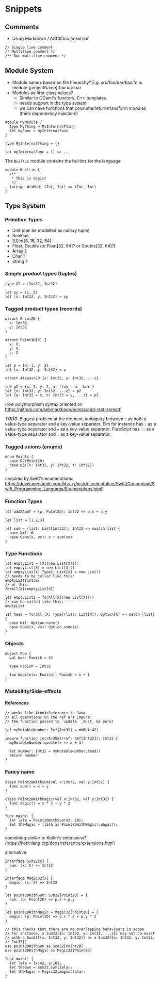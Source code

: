 # Snippets

## Comments

- Using Markdown / ASCIIDoc or similar

```
// Single line comment
/* Multiline comment */
/** Doc multiline comment */
```

## Module System

- Module names based on file hierarchy? E.g. src/foo/bar/baz.fn is module {projectName}.foo.bar.baz
- Modules as first-class values?
  - Similar to OCaml's functors, C++ templates
  - needs support in the type system
  - we can have functions that consume/return/transform modules (think dependency injection!)

```
module MyModule {
  type MyThing = MyInternalThing
  let myFunc = myInternalFunc
}

type MyInternalThing = {}

let myInternalFunc = () => ...
```

The `Builtin` module contains the builtins for the language
```
module Builtin {
  /**
   * This is magic!
   */
  foreign divMod: (Int, Int) => (Int, Int)
}
```

## Type System

### Primitive Types
 - Unit (can be modelled as nullary tuple)
 - Boolean
 - [U]Int[8, 16, 32, 64]
 - Float, Double (or Float[32, 64]? or Double[32, 64]?)
 - Array<primitive type> ?
 - Char ?
 - String ?

### Simple product types (tuples)

```
type XY = (Int32, Int32)

let xy = (1, 2)
let (x: Int32, y: Int32) = xy
```

### Tagged product types (records)

```
struct Point2D {
  x: Int32,
  y: Int32
}

struct Point3D[X] {
  x: X,
  y: X,
  z: X
}

let p = {x: 1, y: 2}
let {x: Int32, y: Int32} = p

struct AtLeast2D {x: Int32, y: Int32, ...z}

let p2 = {x: 1, y: 2, a: 'foo', b: 'bar'}
let {x: Int32, y: Int32, ...z} = p2
let {a: Int32 = x, b: Int32 = y, ...z} = p2
```

(row polymorphism syntax oriented on https://github.com/sebmarkbage/ecmascript-rest-spread)

*TODO:* Biggest problem at the moment, ambiguity between `:` as both a value-type separator and a key-value separator. Elm for instance has `:` as a value-type separator and `=` as a key-value separator. PureScipt has `::` as a value-type separator and `:` as a key-value separator.

### Tagged unions (enums)

```
enum Points {
  case D2(Point2D)
  case D3({x: Int32, y: Int32, z: Int32})
}
```

(inspired by Swift's enumerations: https://developer.apple.com/library/ios/documentation/Swift/Conceptual/Swift_Programming_Language/Enumerations.html)

### Function Types

```
let addXAndY = (p: Point2D): Int32 => p.x + p.y
```

```
let list = [1,2,3]

let sum = (list: List[Int32]): Int32 => switch list {
  case Nil: 0
  case Cons(x, xs): x + sum(xs) 
}
```

### Type Functions

```
let emptyList = [X](new List[X]())
let emptyList[X] = new List[X]()
let emptyList[X: Type]: List[X] = new List()
// needs to be called like this:
emptyList[Int32]
// or this:
forAll[X](emptyList[X])

let emptyList2 = forAll[X](new List[X]())
// can be called like this:
emptyList
```

```
let head = forall [X: Type](list: List[X]): Option[X] => match (list) {
  case Nil: Option.none()
  case Cons(x, xs): Option.some(x) 
}
```

### Objects

```
object Foo {
  val bar: Fooish = 42
  
  type Fooish = Int32
  
  fun boozle(x: Fooish): Fooish = x + 1
}
```

### Mutability/Side-effects

#### References

```
// works like AtomicReference in Java
// all operations on the ref are impure!
// the function passed to `update` _must_ be pure!

let myMutableNumber: Ref[Int32] = mkRef(42)

impure function incrAndGet(ref: Ref[Int32]): Int32 {
  myMutableNumber.update(x => x + 1)

  let number: Int32 = myMutableNumber.read()
  return number
}
```

### Fancy name

```
class Point2DWithSum(val x:Int32, val y:Int32) {
  func sum() = x + y
}

class Point2DWithMagic(val x:Int32, val y:Int32) {
  func magic() = x * 2 + y * 2
}

func main() {
  let lala = Point2DWithSum(42, 18);
  let theMagic = (lala as Point2DWithMagic).magic();
}
```

something similar to Kotlin's extensions? (https://kotlinlang.org/docs/reference/extensions.html)

alternative:

```
interface Sum32[X] {
  sum: (x: X) => Int32
}

interface Magic32[X] {
  magic: (x: X) => Int32
}

let point2DWithSum: Sum32[Point2D] = {
  sum: (p: Point2D) => p.x + p.y
}

let point2DWithMagic = Magic32[Point2D] = {
  magic: (p: Point2D) => p.x * 2 + p.y * 2
}

// this checks that there are no overlapping behaviours in scope
// for instance, a Sum32[{x: Int32, y: Int32, ...z}] may not co-exist
// with a Sum32[{x: Int32, y: Int32}] or a Sum32[{x: Int32, y: Int32, z: Int32}].
use point2DWithSum as Sum32[Point2D]
use point2DWithMagic as Magic32[Point2D]

func main() {
  let lala = {x:42, y:18};
  let theSum = Sum32.sum(lala);
  let theMagic = Magic32.magic(lala);
}
```
